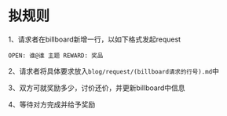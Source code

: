 # 拟规则

1、请求者在billboard新增一行，以如下格式发起request
```
OPEN: 谁@谁 主题 REWARD: 奖品
```

2、请求者将具体要求放入`blog/request/(billboard请求的行号).md`中

3、双方可就奖励多少，讨价还价，并更新billboard中信息

4、等待对方完成并给予奖励
